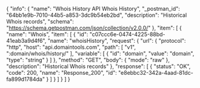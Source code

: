 {
  "info": {
    "name": "Whois History API Whois History",
    "_postman_id": "64bb1e9b-7010-44b5-a853-3dc9b54eb2bd",
    "description": "Historical Whois records",
    "schema": "https://schema.getpostman.com/json/collection/v2.0.0/"
  },
  "item": [
    {
      "name": "Whois",
      "item": [
        {
          "id": "c07ccc6e-0474-4225-88bd-41eab3a9d4f6",
          "name": "whoisHistory",
          "request": {
            "url": {
              "protocol": "http",
              "host": "api.domaintools.com",
              "path": [
                "v1",
                ":domain/whois/history/"
              ],
              "variable": [
                {
                  "id": "domain",
                  "value": "domain",
                  "type": "string"
                }
              ]
            },
            "method": "GET",
            "body": {
              "mode": "raw"
            },
            "description": "Historical Whois records"
          },
          "response": [
            {
              "status": "OK",
              "code": 200,
              "name": "Response_200",
              "id": "e8ebbc32-342a-4aad-81dc-fa899d1784da"
            }
          ]
        }
      ]
    }
  ]
}